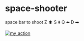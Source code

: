 # space-shooter

space bar to shoot
Z ⬆️
S ⬇️
Q ⬅️
D ➡️

[![my_action](https://github.com/WheelzMonster/space-shooter/actions/workflows/python-app.yml/badge.svg)](https://github.com/WheelzMonster/space-shooter/actions/workflows/python-app.yml)
